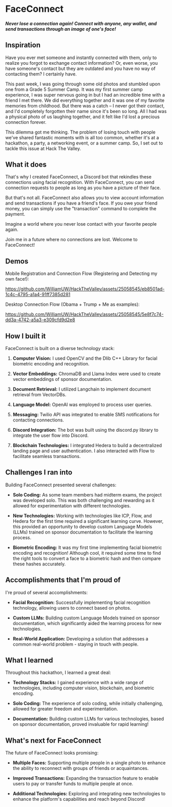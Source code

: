 # FaceConnect

##### Never lose a connection again! Connect with anyone, any wallet, and send transactions through an image of one's face!

## Inspiration

Have you ever met someone and instantly connected with them, only to realize you forgot to exchange contact information? Or, even worse, you have someone's contact but they are outdated and you have no way of contacting them? I certainly have.

This past week, I was going through some old photos and stumbled upon one from a Grade 5 Summer Camp. It was my first summer camp experience, I was super nervous going in but I had an incredible time with a friend I met there. We did everything together and it was one of my favorite memories from childhood. But there was a catch – I never got their contact, and I'd completely forgotten their name since it's been so long. All I had was a physical photo of us laughing together, and it felt like I'd lost a precious connection forever.

This dilemma got me thinking. The problem of losing touch with people we've shared fantastic moments with is all too common, whether it's at a hackathon, a party, a networking event, or a summer camp. So, I set out to tackle this issue at Hack The Valley.

## What it does

That's why I created FaceConnect, a Discord bot that rekindles these connections using facial recognition. With FaceConnect, you can send connection requests to people as long as you have a picture of their face. 

But that's not all. FaceConnect also allows you to view account information and send transactions if you have a friend's face. If you owe your friend money, you can simply use the "transaction" command to complete the payment.

Imagine a world where you never lose contact with your favorite people again.

Join me in a future where no connections are lost. Welcome to FaceConnect!

## Demos

Mobile Registration and Connection Flow (Registering and Detecting my own face!):


https://github.com/WilliamUW/HackTheValley/assets/25058545/eb8501ad-1c4c-4795-a1a4-91ff7385d281


Desktop Connection Flow (Obama + Trump + Me as examples):


https://github.com/WilliamUW/HackTheValley/assets/25058545/5e8f7c74-dd3a-4742-a5a3-e309cfd9d2e8



## How I built it

FaceConnect is built on a diverse technology stack:

1. **Computer Vision:** I used OpenCV and the Dlib C++ Library for facial biometric encoding and recognition.

2. **Vector Embeddings:** ChromaDB and Llama Index were used to create vector embeddings of sponsor documentation.

3. **Document Retrieval:** I utilized Langchain to implement document retrieval from VectorDBs.

4. **Language Model:** OpenAI was employed to process user queries.

5. **Messaging:** Twilio API was integrated to enable SMS notifications for contacting connections.

6. **Discord Integration:** The bot was built using the discord.py library to integrate the user flow into Discord.

7. **Blockchain Technologies:** I integrated Hedera to build a decentralized landing page and user authentication. I also interacted with Flow to facilitate seamless transactions.

## Challenges I ran into

Building FaceConnect presented several challenges:

- **Solo Coding:** As some team members had midterm exams, the project was developed solo. This was both challenging and rewarding as it allowed for experimentation with different technologies.

- **New Technologies:** Working with technologies like ICP, Flow, and Hedera for the first time required a significant learning curve. However, this provided an opportunity to develop custom Language Models (LLMs) trained on sponsor documentation to facilitate the learning process.

- **Biometric Encoding:** It was my first time implementing facial biometric encoding and recognition! Although cool, it required some time to find the right tools to convert a face to a biometric hash and then compare these hashes accurately.

## Accomplishments that I'm proud of

I're proud of several accomplishments:

- **Facial Recognition:** Successfully implementing facial recognition technology, allowing users to connect based on photos.

- **Custom LLMs:** Building custom Language Models trained on sponsor documentation, which significantly aided the learning process for new technologies.

- **Real-World Application:** Developing a solution that addresses a common real-world problem - staying in touch with people.

## What I learned

Throughout this hackathon, I learned a great deal:

- **Technology Stacks:** I gained experience with a wide range of technologies, including computer vision, blockchain, and biometric encoding.

- **Solo Coding:** The experience of solo coding, while initially challenging, allowed for greater freedom and experimentation.

- **Documentation:** Building custom LLMs for various technologies, based on sponsor documentation, proved invaluable for rapid learning!

## What's next for FaceConnect

The future of FaceConnect looks promising:

- **Multiple Faces:** Supporting multiple people in a single photo to enhance the ability to reconnect with groups of friends or acquaintances.

- **Improved Transactions:** Expanding the transaction feature to enable users to pay or transfer funds to multiple people at once.

- **Additional Technologies:** Exploring and integrating new technologies to enhance the platform's capabilities and reach beyond Discord!

